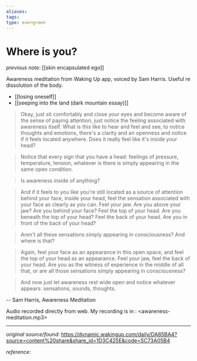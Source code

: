 ```yaml
---
aliases: 
tags: 
type: evergreen
---
```


# Where is you?

_previous note:_ [[skin encapsulated ego]]

Awareness meditation from Waking Up app, voiced by Sam Harris.
Useful re dissolution of the body.

- [[losing oneself]]
- [[seeping into the land (dark mountain essay)]]

> Okay, just sit comfortably and close your eyes and become aware of the sense of paying attention, just notice the feeling associated with awareness itself. What is this like to hear and feel and see, to notice thoughts and emotions, there's a clarity and an openness and notice if it feels located anywhere. Does it really feel like it's inside your head?

> Notice that every sign that you have a head: feelings of pressure, temperature, tension, whatever is there is simply appearing in the same open condition.

> Is awareness inside of anything?

> And if it feels to you like you're still located as a source of attention behind your face, inside your head, feel the sensation associated with your face as clearly as you can. Feel your jaw. Are you above your jaw? Are you behind your face? Feel the top of your head. Are you beneath the top of your head? Feel the back of your head. Are you in front of the back of your head?

> Aren't all these sensations simply appearing in consciousness? And where is that?

> Again, feel your face as an appearance in this open space, and feel the top of your head as an appearance. Feel your jaw, feel the back of your head. Are you as the witness of experience in the middle of all that, or are all those sensations simply appearing in consciousness?

> And now just let awareness rest wide open and notice whatever appears: sensations, sounds, thoughts.

-- Sam Harris, Awareness Meditation

Audio recorded directly from web. My recording is in <bibliography pdfs>: <awareness-meditation.mp3>

---

_original source/found:_ <https://dynamic.wakingup.com/daily/DA85BA4?source=content%20share&share_id=1D3C425E&code=SC73A05B4>

_reference:_ 
